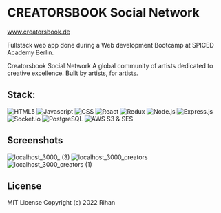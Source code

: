 # CREATORSBOOK Social Network

www.creatorsbook.de

Fullstack web app done during a Web development Bootcamp at SPICED Academy Berlin.

Creatorsbook Social Network
A global community of artists dedicated to creative excellence. Built by artists, for artists.

## Stack:

![HTML5](https://img.shields.io/badge/HTML5-E34F26?style=for-the-badge&logo=html5&logoColor=white)
![Javascript](https://img.shields.io/badge/JavaScript-323330?style=for-the-badge&logo=javascript&logoColor=F7DF1E)
![CSS](https://img.shields.io/badge/CSS3-1572B6?style=for-the-badge&logo=css3&logoColor=white)
![React](https://img.shields.io/badge/react-%2320232a.svg?style=for-the-badge&logo=react&logoColor=%2361DAFB)
![Redux](https://img.shields.io/badge/redux-%23593d88.svg?style=for-the-badge&logo=redux&logoColor=white)
![Node.js](https://img.shields.io/badge/Node.js-43853D?style=for-the-badge&logo=node.js&logoColor=white)
![Express.js](https://img.shields.io/badge/express.js-%23404d59.svg?style=for-the-badge&logo=express&logoColor=%2361DAFB)
![Socket.io](https://img.shields.io/badge/Socket.io-black?style=for-the-badge&logo=socket.io&badgeColor=010101)
![PostgreSQL](https://camo.githubusercontent.com/281c069a2703e948b536500b9fd808cb4fb2496b3b66741db4013a2c89e91986/68747470733a2f2f696d672e736869656c64732e696f2f62616467652f506f737467726553514c2d3331363139323f7374796c653d666f722d7468652d6261646765266c6f676f3d706f737467726573716c266c6f676f436f6c6f723d7768697465)
![AWS S3 & SES](https://img.shields.io/badge/Amazon_AWS-232F3E?style=for-the-badge&logo=amazon-aws&logoColor=white)

## Screenshots

![localhost_3000_ (3)](https://user-images.githubusercontent.com/90706137/206408393-a06f89f4-d801-4289-864b-76533c71d5fb.png)
![localhost_3000_creators](https://user-images.githubusercontent.com/90706137/206408412-309cf57d-b26b-48e7-9592-e736768933b5.png)
![localhost_3000_creators (1)](https://user-images.githubusercontent.com/90706137/206409221-8ea38169-57c9-4bd7-8ffa-ec87021516bc.png)


## License

MIT License
Copyright (c) 2022 Rihan

